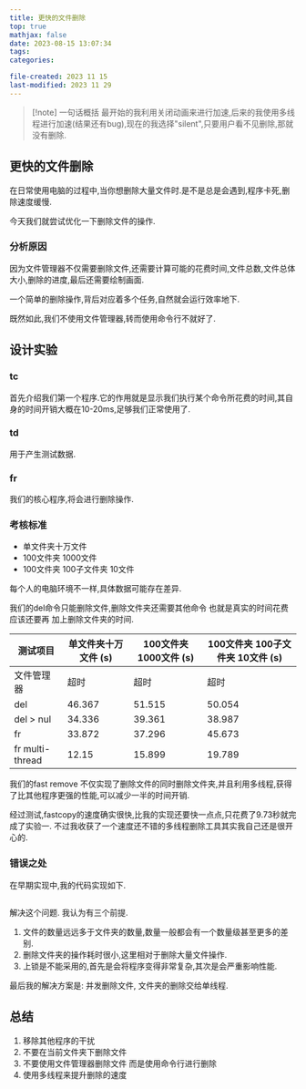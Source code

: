 ```yaml
---
title: 更快的文件删除
top: true
mathjax: false
date: 2023-08-15 13:07:34
tags:
categories:

file-created: 2023 11 15
last-modified: 2023 11 29
---
```


>[!note] 一句话概括
>最开始的我利用关闭动画来进行加速,后来的我使用多线程进行加速(结果还有bug),现在的我选择"silent",只要用户看不见删除,那就没有删除.





## 更快的文件删除

在日常使用电脑的过程中,当你想删除大量文件时.是不是总是会遇到,程序卡死,删除速度缓慢.

今天我们就尝试优化一下删除文件的操作.
### 分析原因

因为文件管理器不仅需要删除文件,还需要计算可能的花费时间,文件总数,文件总体大小,删除的进度,最后还需要绘制画面.

一个简单的删除操作,背后对应着多个任务,自然就会运行效率地下.

既然如此,我们不使用文件管理器,转而使用命令行不就好了.

## 设计实验
### tc

首先介绍我们第一个程序.它的作用就是显示我们执行某个命令所花费的时间,其自身的时间开销大概在10-20ms,足够我们正常使用了.


### td

用于产生测试数据.

### fr

我们的核心程序,将会进行删除操作. 


### 考核标准 

* 单文件夹十万文件 
* 100文件夹 1000文件 
* 100文件夹 100子文件夹 10文件 

每个人的电脑环境不一样,具体数据可能存在差异.

我们的del命令只能删除文件,删除文件夹还需要其他命令 也就是真实的时间花费应该还要再 加上删除文件夹的时间.

| 测试项目        | 单文件夹十万文件 (s) | 100文件夹 1000文件 (s) | 100文件夹 100子文件夹 10文件 (s) |
| --------------- | -------------------- | ---------------------- | -------------------------------- |
| 文件管理器      | 超时                 | 超时                   | 超时                             |
| del             | 46.367               | 51.515                 | 50.054                           |
| del  > nul      | 34.336               | 39.361                 | 38.987                           |
| fr              | 33.872               | 37.296                 | 45.673                           |
| fr multi-thread | 12.15                | 15.899                 | 19.789                           |

我们的fast remove 不仅实现了删除文件的同时删除文件夹,并且利用多线程,获得了比其他程序更强的性能,可以减少一半的时间开销.

经过测试,fastcopy的速度确实很快,比我的实现还要快一点点,只花费了9.73秒就完成了实验一. 不过我收获了一个速度还不错的多线程删除工具其实我自己还是很开心的. 

### 错误之处

在早期实现中,我的代码实现如下.
```

```


解决这个问题. 
我认为有三个前提. 
1. 文件的数量远远多于文件夹的数量,数量一般都会有一个数量级甚至更多的差别.
2. 删除文件夹的操作耗时很小,这里相对于删除大量文件操作. 
3. 上锁是不能采用的,首先是会将程序变得非常复杂,其次是会严重影响性能. 

最后我的解决方案是: 并发删除文件, 文件夹的删除交给单线程. 


## 总结

1. 移除其他程序的干扰
2. 不要在当前文件夹下删除文件
3. 不要使用文件管理器删除文件 而是使用命令行进行删除
4. 使用多线程来提升删除的速度